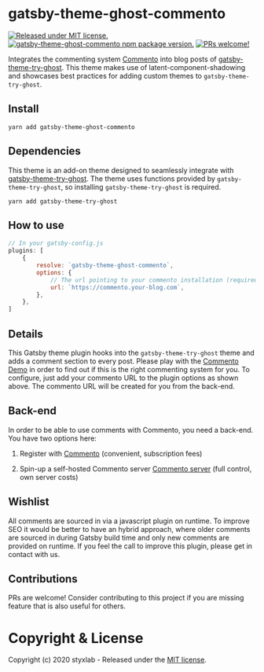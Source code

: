 # gatsby-theme-ghost-commento
[![Released under MIT license.](https://badgen.net/github/license/micromatch/micromatch)](https://github.com/styxlab/gatsby-theme-ghost-commento/blob/master/LICENSE)
[![gatsby-theme-ghost-commento npm package version.](https://badgen.net/npm/v/gatsby-theme-ghost-commento)](https://www.npmjs.org/package/gatsby-theme-ghost-commento)
[![PRs welcome!](https://img.shields.io/badge/PRs-welcome-brightgreen.svg)]()

Integrates the commenting system [Commento](https://commento.io/) into blog posts of [gatsby-theme-try-ghost](https://github.com/styxlab/gatsby-theme-try-ghost/tree/master/packages/gatsby-theme-try-ghost). This theme makes use of latent-component-shadowing and showcases best practices for adding custom themes to `gatsby-theme-try-ghost`.

## Install

`yarn add gatsby-theme-ghost-commento`


## Dependencies

This theme is an add-on theme designed to seamlessly integrate with [gatsby-theme-try-ghost](https://github.com/styxlab/gatsby-theme-try-ghost/tree/master/packages/gatsby-theme-try-ghost). The theme uses functions provided by `gatsby-theme-try-ghost`, so installing `gatsby-theme-try-ghost` is required.

`yarn add gatsby-theme-try-ghost`

## How to use

```javascript
// In your gatsby-config.js
plugins: [
    {
        resolve: `gatsby-theme-ghost-commento`,
        options: {
            // The url pointing to your commento installation (required)
            url: `https://commento.your-blog.com`,
        },
    },
]
```

## Details

This Gatsby theme plugin hooks into the `gatsby-theme-try-ghost` theme and adds a comment section to every post. Please play with the [Commento Demo](https://demo.commento.io/) in order to find out if this is the right commenting system for you. To configure, just add your commento URL to the plugin options as shown above. The commento URL will be created for you from the back-end.

## Back-end

In order to be able to use comments with Commento, you need a back-end. You have two options here:

1. Register with [Commento](https://commento.io/signup) (convenient, subscription fees) 

2. Spin-up a self-hosted Commento server [Commento server](https://docs.commento.io/installation/self-hosting/) (full control, own server costs)


## Wishlist

All comments are sourced in via a javascript plugin on runtime. To improve SEO it would be better to have an hybrid approach, where older comments are sourced in during Gatsby build time and only new comments are provided on runtime.  If you feel the call to improve this plugin, please get in contact with us.


## Contributions

PRs are welcome! Consider contributing to this project if you are missing feature that is also useful for others.


# Copyright & License

Copyright (c) 2020 styxlab - Released under the [MIT license](LICENSE).
